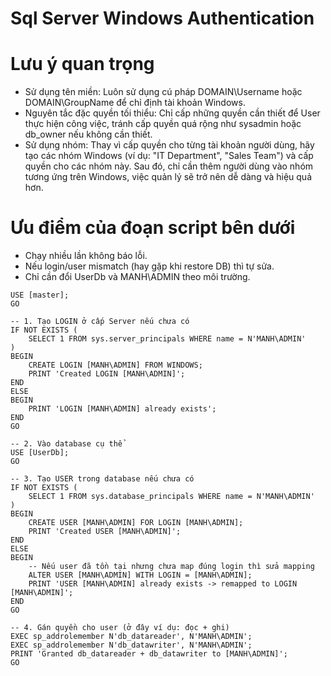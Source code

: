 # Sql Server Windows Authentication

# Lưu ý quan trọng
+ Sử dụng tên miền: Luôn sử dụng cú pháp DOMAIN\Username hoặc DOMAIN\GroupName để chỉ định tài khoản Windows.
+ Nguyên tắc đặc quyền tối thiểu: Chỉ cấp những quyền cần thiết để User thực hiện công việc, tránh cấp quyền quá rộng như sysadmin hoặc db_owner nếu không cần thiết.
+ Sử dụng nhóm: Thay vì cấp quyền cho từng tài khoản người dùng, hãy tạo các nhóm Windows (ví dụ: "IT Department", "Sales Team") và cấp quyền cho các nhóm này. Sau đó, chỉ cần thêm người dùng vào nhóm tương ứng trên Windows, việc quản lý sẽ trở nên dễ dàng và hiệu quả hơn.

# Ưu điểm của đoạn script bên dưới
+ Chạy nhiều lần không báo lỗi.
+ Nếu login/user mismatch (hay gặp khi restore DB) thì tự sửa.
+ Chỉ cần đổi UserDb và MANH\ADMIN theo môi trường.

```
USE [master];
GO

-- 1. Tạo LOGIN ở cấp Server nếu chưa có
IF NOT EXISTS (
    SELECT 1 FROM sys.server_principals WHERE name = N'MANH\ADMIN'
)
BEGIN
    CREATE LOGIN [MANH\ADMIN] FROM WINDOWS;
    PRINT 'Created LOGIN [MANH\ADMIN]';
END
ELSE
BEGIN
    PRINT 'LOGIN [MANH\ADMIN] already exists';
END
GO

-- 2. Vào database cụ thể
USE [UserDb];
GO

-- 3. Tạo USER trong database nếu chưa có
IF NOT EXISTS (
    SELECT 1 FROM sys.database_principals WHERE name = N'MANH\ADMIN'
)
BEGIN
    CREATE USER [MANH\ADMIN] FOR LOGIN [MANH\ADMIN];
    PRINT 'Created USER [MANH\ADMIN]';
END
ELSE
BEGIN
    -- Nếu user đã tồn tại nhưng chưa map đúng login thì sửa mapping
    ALTER USER [MANH\ADMIN] WITH LOGIN = [MANH\ADMIN];
    PRINT 'USER [MANH\ADMIN] already exists -> remapped to LOGIN [MANH\ADMIN]';
END
GO

-- 4. Gán quyền cho user (ở đây ví dụ: đọc + ghi)
EXEC sp_addrolemember N'db_datareader', N'MANH\ADMIN';
EXEC sp_addrolemember N'db_datawriter', N'MANH\ADMIN';
PRINT 'Granted db_datareader + db_datawriter to [MANH\ADMIN]';
GO
```
